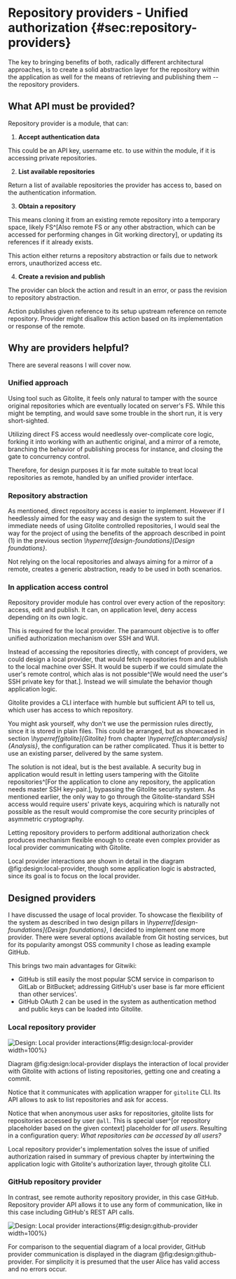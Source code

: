 # Repository providers - Unified authorization {#sec:repository-providers}

The key to bringing benefits of both, radically different architectural approaches, is to create a solid abstraction layer for the repository within the application as well for the means of retrieving and publishing them -- the repository providers.

## What API must be provided?

Repository provider is a module, that can:

1. **Accept authentication data**

This could be an API key, username etc. to use within the module, if it is accessing private repositories.

2. **List available repositories**

Return a list of available repositories the provider has access to, based on the authentication information.

3. **Obtain a repository**

This means cloning it from an existing remote repository into a temporary space, likely FS^[Also remote FS or any other abstraction, which can be accessed for performing changes in Git working directory], or updating its references if it already exists.

This action either returns a repository abstraction or fails due to network errors, unauthorized access etc.

4. **Create a revision and publish**

The provider can block the action and result in an error, or pass the revision to repository abstraction.

Action publishes given reference to its setup upstream reference on remote repository.
Provider might disallow this action based on its implementation or response of the remote.


## Why are providers helpful?

There are several reasons I will cover now.

### Unified approach

Using tool such as Gitolite, it feels only natural to tamper with the source original repositories which are eventually located on server's FS.
While this might be tempting, and would save some trouble in the short run, it is very short-sighted.

Utilizing direct FS access would needlessly over-complicate core logic, forking it into working with an authentic original, and a mirror of a remote, branching the behavior of publishing process for instance, and closing the gate to concurrency control.

Therefore, for design purposes it is far mote suitable to treat local repositories as remote, handled by an unified provider interface.

### Repository abstraction

As mentioned, direct repository access is easier to implement.
However if I heedlessly aimed for the easy way and design the system to suit the immediate needs of using Gitolite controlled repositories, I would seal the way for the project of using the benefits of the approach described in point (1) in the previous section _\hyperref[design-foundations]{Design foundations}_.

Not relying on the local repositories and always aiming for a mirror of a remote, creates a generic abstraction, ready to be used in both scenarios.

### In application access control

Repository provider module has control over every action of the repository: access, edit and publish.
It can, on application level, deny access depending on its own logic.


This is required for the local provider.
The paramount objective is to offer unified authorization mechanism over SSH and WUI.

Instead of accessing the repositories directly, with concept of providers, we could design a local provider, that would fetch repositories from and publish to the local machine over SSH.
It would be superb if we could simulate the user's remote control, which alas is not possible^[We would need the user's SSH private key for that.].
Instead we will simulate the behavior though application logic.

Gitolite provides a CLI interface with humble but sufficient API to tell us, which user has access to which repository.

You might ask yourself, why don't we use the permission rules directly, since it is stored in plain files.
This could be arranged, but as showcased in section _\hyperref[gitolite]{Gitolite}_ from chapter _\hyperref[chapter:analysis]{Analysis}_, the configuration can be rather complicated.
Thus it is better to use an existing parser, delivered by the same system.

The solution is not ideal, but is the best available.
A security bug in application would result in letting users tampering with the Gitolite repositories^[For the application to clone any repository, the application needs master SSH key-pair.], bypassing the Gitolite security system.
As mentioned earlier, the only way to go through the Gitolite-standard SSH access would require users' private keys, acquiring which is naturally not possible as the result would compromise the core security principles of asymmetric cryptography.

Letting repository providers to perform additional authorization check produces mechanism flexible enough to create even complex provider as local provider communicating with Gitolite.

Local provider interactions are shown in detail in the diagram @fig:design:local-provider, though some application logic is abstracted, since its goal is to focus on the local provider.

## Designed providers

I have discussed the usage of local provider.
To showcase the flexibility of the system as described in two design pillars in _\hyperref[design-foundations]{Design foundations}_, I decided to implement one more provider.
There were several options available from Git hosting services, but for its popularity amongst OSS community I chose as leading example GitHub.

This brings two main advantages for Gitwiki:

* GitHub is still easily the most popular SCM service in comparison to GitLab or BitBucket; addressing GitHub's user base is far more efficient than other services'.
* GitHub OAuth 2 can be used in the system as authentication method and public keys can be loaded into Gitolite.

### Local repository provider

![Design: Local provider interactions](./src/assets/diagram/local-provider){#fig:design:local-provider width=100%}

Diagram @fig:design:local-provider displays the interaction of local provider with Gitolite with actions of listing repositories, getting one and creating a commit.

Notice that it communicates with application wrapper for `gitolite` CLI.
Its API allows to ask to list repositories and ask for access.

Notice that when anonymous user asks for repositories, gitolite lists for repositories accessed by user `@all`.
This is special user^[or repository placeholder based on the given context] placeholder for _all users_.
Resulting in a configuration query: _What repositories can be accessed by all users?_

Local repository provider's implementation solves the issue of unified authorization raised in summary of previous chapter by intertwining the application logic with Gitolite's authorization layer, through gitolite CLI.

### GitHub repository provider

In contrast, see remote authority repository provider, in this case GitHub.
Repository provider API allows it to use any form of communication, like in this case including GitHub's REST API calls.


![Design: Local provider interactions](./src/assets/diagram/github-provider){#fig:design:github-provider width=100%}

For comparison to the sequential diagram of a local provider, GitHub provider communication is displayed in the diagram @fig:design:github-provider.
For simplicity it is presumed that the user Alice has valid access and no errors occur.
